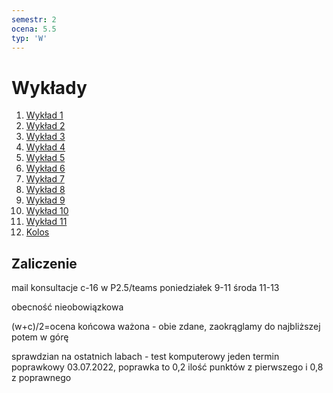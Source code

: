 ```yaml
---
semestr: 2
ocena: 5.5
typ: 'W'
---
```


# Wykłady
1. [Wykład 1](/Notatki/Semestr%202/Programowanie%20obiektowe/Wyk%C5%82ady/Wyk%C5%82ad%201/Wyk%C5%82ad%201.md)
2. [Wykład 2](/Notatki/Semestr%202/Programowanie%20obiektowe/Wyk%C5%82ady/Wyk%C5%82ad%202/Wyk%C5%82ad%202.md)
3. [Wykład 3](/Notatki/Semestr%202/Programowanie%20obiektowe/Wyk%C5%82ady/Wyk%C5%82ad%203/Wyk%C5%82ad%203.md)
4. [Wykład 4](/Notatki/Semestr%202/Programowanie%20obiektowe/Wyk%C5%82ady/Wyk%C5%82ad%204/Wyk%C5%82ad%204.md)
5. [Wykład 5](/Notatki/Semestr%202/Programowanie%20obiektowe/Wyk%C5%82ady/Wyk%C5%82ad%205/Wyk%C5%82ad%205.md)
6. [Wykład 6](/Notatki/Semestr%202/Programowanie%20obiektowe/Wyk%C5%82ady/Wyk%C5%82ad%206/Wyk%C5%82ad%206.md)
7. [Wykład 7](/Notatki/Semestr%202/Programowanie%20obiektowe/Wyk%C5%82ady/Wyk%C5%82ad%207/Wyk%C5%82ad%207.md)
8. [Wykład 8](/Notatki/Semestr%202/Programowanie%20obiektowe/Wyk%C5%82ady/Wyk%C5%82ad%208/Wyk%C5%82ad%208.md)
9. [Wykład 9](/Notatki/Semestr%202/Programowanie%20obiektowe/Wyk%C5%82ady/Wyk%C5%82ad%209/Wyk%C5%82ad%209.md)
10. [Wykład 10](/Notatki/Semestr%202/Programowanie%20obiektowe/Wyk%C5%82ady/Wyk%C5%82ad%2010/Wyk%C5%82ad%2010.md)
11. [Wykład 11](/Notatki/Semestr%202/Programowanie%20obiektowe/Wyk%C5%82ady/Wyk%C5%82ad%2011/Wyk%C5%82ad%2011.md)
12. [Kolos](/Notatki/Semestr%202/Programowanie%20obiektowe/Wyk%C5%82ady/Kolos/Kolos.md)

## Zaliczenie

mail
konsultacje c-16 w P2.5/teams
poniedziałek 9-11
środa 11-13

obecność nieobowiązkowa

(w+c)/2=ocena końcowa ważona - obie zdane, zaokrąglamy do najbliższej potem w górę

sprawdzian na ostatnich labach - test komputerowy
jeden termin poprawkowy 03.07.2022, poprawka to 0,2 ilość punktów z pierwszego i 0,8 z poprawnego